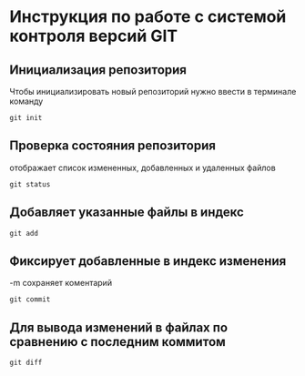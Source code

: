# **Инструкция по работе с системой контроля версий GIT**

## Инициализация репозитория

Чтобы инициализировать новый репозиторий нужно ввести в терминале команду

    git init

## Проверка состояния репозитория
отображает список измененных, добавленных и удаленных файлов 

    git status

## Добавляет указанные файлы в индекс

    git add

## Фиксирует добавленные в индекс изменения
-m сохраняет коментарий

    git commit

## Для вывода изменений в файлах по сравнению с последним коммитом

    git diff